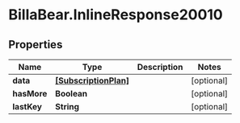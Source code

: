 # BillaBear.InlineResponse20010

## Properties
Name | Type | Description | Notes
------------ | ------------- | ------------- | -------------
**data** | [**[SubscriptionPlan]**](SubscriptionPlan.md) |  | [optional] 
**hasMore** | **Boolean** |  | [optional] 
**lastKey** | **String** |  | [optional] 
